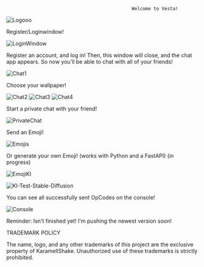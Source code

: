                                                   Welcome to Vesta!

![Logooo](https://github.com/user-attachments/assets/7a3f718b-ba56-4a2b-aea2-44bb8625d485)

Register/Loginwindow!

![LoginWindow](https://github.com/user-attachments/assets/813313fc-9755-47e1-998f-cdaad6a3167d)

Register an account, and log in! Then, this window will close, and the chat app appears. So now you'll be able to chat with all of your friends!

![Chat1](https://github.com/user-attachments/assets/c8805e27-49a4-42e2-b9d3-3d198384c51d)

Choose your wallpaper!

![Chat2](https://github.com/user-attachments/assets/657d469c-bfd3-44b3-ad52-f013d91c4d78)
![Chat3](https://github.com/user-attachments/assets/971647d2-ef1e-46d0-a6e2-450dc220f01c)
![Chat4](https://github.com/user-attachments/assets/06f46e72-ad9e-4f88-a72a-68e2db440f99)

Start a private chat with your friend!

![PrivateChat](https://github.com/user-attachments/assets/ea5c90f7-6885-400d-bfc7-dd763aefb5a0)

Send an Emoji!

![Emojis](https://github.com/user-attachments/assets/4491a481-6cf1-4a44-a3fe-3a777d9d882c)

Or generate your own Emoji! (works with Python and a FastAPI) (in progress)

![EmojiKI](https://github.com/user-attachments/assets/23d54863-21de-4217-a543-f72218b32df5)

![KI-Test-Stable-Diffusion](https://github.com/user-attachments/assets/fbb3a8ac-71e4-4a9d-9b65-60fe1b88ee01)

You can see all successfully sent OpCodes on the console!

![Console](https://github.com/user-attachments/assets/24e64107-d1ed-44a0-ab53-91da9ccdf82c)

Reminder: Isn't finished yet! I'm pushing the newest version soon!

TRADEMARK POLICY

The name, logo, and any other trademarks of this project are the exclusive property of KaramellShake. Unauthorized use of these trademarks is strictly prohibited.

